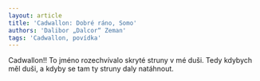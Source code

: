 ```yaml
---
layout: article
title: 'Cadwallon: Dobré ráno, Somo'
authors: 'Dalibor „Dalcor“ Zeman'
tags: 'Cadwallon, povídka'
---
```


Cadwallon!! To jméno rozechvívalo skryté struny v mé duši. Tedy kdybych měl duši, a kdyby se tam ty struny daly natáhnout.
